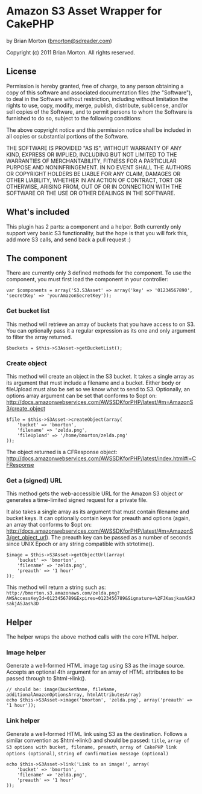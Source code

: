 # Amazon S3 Asset Wrapper for CakePHP

by Brian Morton (bmorton@sdreader.com)

Copyright (c) 2011 Brian Morton.  All rights reserved.

## License
Permission is hereby granted, free of charge, to any person obtaining a
copy of this software and associated documentation files (the "Software"),
to deal in the Software without restriction, including without limitation
the rights to use, copy, modify, merge, publish, distribute, sublicense,
and/or sell copies of the Software, and to permit persons to whom the
Software is furnished to do so, subject to the following conditions:

The above copyright notice and this permission notice shall be included in
all copies or substantial portions of the Software.

THE SOFTWARE IS PROVIDED "AS IS", WITHOUT WARRANTY OF ANY KIND, EXPRESS OR
IMPLIED, INCLUDING BUT NOT LIMITED TO THE WARRANTIES OF MERCHANTABILITY,
FITNESS FOR A PARTICULAR PURPOSE AND NONINFRINGEMENT. IN NO EVENT SHALL THE
AUTHORS OR COPYRIGHT HOLDERS BE LIABLE FOR ANY CLAIM, DAMAGES OR OTHER
LIABILITY, WHETHER IN AN ACTION OF CONTRACT, TORT OR OTHERWISE, ARISING
FROM, OUT OF OR IN CONNECTION WITH THE SOFTWARE OR THE USE OR OTHER
DEALINGS IN THE SOFTWARE.

## What's included

This plugin has 2 parts: a component and a helper.  Both currently only support very basic S3 functionality, but the hope is that you will fork this, add more S3 calls, and send back a pull request :)

## The component

There are currently only 3 defined methods for the component. To use the component, you must first load the component in your controller:

```
var $components = array('S3.S3Asset' => array('key' => '01234567890', 'secretKey' => 'yourAmazonSecretKey'));
```

### Get bucket list

This method will retrieve an array of buckets that you have access to on S3.  You can optionally pass it a regular expression as its one and only argument to filter the array returned.

```
$buckets = $this->S3Asset->getBucketList();
```

### Create object

This method will create an object in the S3 bucket.  It takes a single array as its argument that must include a filename and a bucket.  Either body or fileUpload must also be set so we know what to send to S3.  Optionally, an options array argument can be set that conforms to $opt on: http://docs.amazonwebservices.com/AWSSDKforPHP/latest/#m=AmazonS3/create_object

```
$file = $this->S3Asset->createObject(array(
	'bucket' => 'bmorton',
	'filename' => 'zelda.png',
	'fileUpload' => '/home/bmorton/zelda.png'
));
```

The object returned is a CFResponse object: http://docs.amazonwebservices.com/AWSSDKforPHP/latest/index.html#i=CFResponse

### Get a (signed) URL

This method gets the web-accessible URL for the Amazon S3 object or generates a time-limited signed request for a private file.

It also takes a single array as its argument that must contain filename and bucket keys.  It can optionally contain keys for preauth and options (again, an array that conforms to $opt on: http://docs.amazonwebservices.com/AWSSDKforPHP/latest/#m=AmazonS3/get_object_url).  The preauth key can be passed as a number of seconds since UNIX Epoch or any string compatible with strtotime().

```
$image = $this->S3Asset->getObjectUrl(array(
	'bucket' => 'bmorton',
	'filename' => 'zelda.png',
	'preauth' => '1 hour'
));
```

This method will return a string such as: `http://bmorton.s3.amazonaws.com/zelda.png?AWSAccessKeyId=0123456789&Expires=0123456789&Signature=%2FJKasjkasASKJsakjASJas%3D`

## Helper

The helper wraps the above method calls with the core HTML helper.

### Image helper

Generate a well-formed HTML image tag using S3 as the image source.  Accepts an optional 4th argument for an array of HTML attributes to be passed through to $html->link().

```
// should be: image(bucketName, fileName, additionalAmazonOptionsArray, htmlAttributesArray)
echo $this->S3Asset->image('bmorton', 'zelda.png', array('preauth' => '1 hour'));
```

### Link helper

Generate a well-formed HTML link using S3 as the destination.  Follows a similar convention as $html->link() and should be passed: `title`, `array of S3 options with bucket, filename, preauth`, `array of CakePHP link options (optional)`, `string of confirmation message (optional)`

```
echo $this->S3Asset->link('Link to an image!', array(
	'bucket' => 'bmorton',
	'filename' => 'zelda.png',
	'preauth' => '1 hour'
));
```
